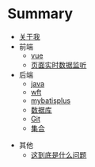 # Summary

* [关于我](README.md)
* 前端
  * [vue](bug/前端/vue/initVue.md)
  * [页面实时数据监听](bug/前端/vue/页面实时数据监听.md)
* 后端
  * [java](bug/后端/java.md)
  * [wft](bug/后端/wft.md)
  * [mybatisplus](bug/后端/Mybatisplus.md)
  * [数据库](bug/后端/数据库.md)
  * [Git](bug/后端/git.md)
  * [集合](bug/后端/集合.md)

- 其他
  - [这到底是什么问题](bug/不明所以/其他.md)
